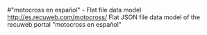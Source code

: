 #"motocross en español" - Flat file data model
http://es.recuweb.com/motocross/
Flat JSON file data model of the recuweb portal "motocross en español"
